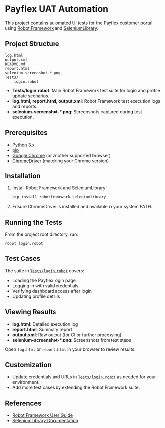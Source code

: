 # Payflex UAT Automation

This project contains automated UI tests for the Payflex customer portal using [Robot Framework](https://robotframework.org/) and [SeleniumLibrary](https://robotframework.org/SeleniumLibrary/).

## Project Structure

```
log.html
output.xml
README.md
report.html
selenium-screenshot-*.png
Tests/
    login.robot
```

- **Tests/login.robot**: Main Robot Framework test suite for login and profile update scenarios.
- **log.html, report.html, output.xml**: Robot Framework test execution logs and reports.
- **selenium-screenshot-*.png**: Screenshots captured during test execution.

## Prerequisites

- [Python 3.x](https://www.python.org/)
- [pip](https://pip.pypa.io/en/stable/)
- [Google Chrome](https://www.google.com/chrome/) (or another supported browser)
- [ChromeDriver](https://chromedriver.chromium.org/) (matching your Chrome version)

## Installation

1. Install Robot Framework and SeleniumLibrary:
    ```sh
    pip install robotframework seleniumlibrary
    ```

2. Ensure ChromeDriver is installed and available in your system PATH.

## Running the Tests

From the project root directory, run:

```sh
robot login.robot
```

## Test Cases

The suite in [`Tests/login.robot`](Tests/login.robot) covers:

- Loading the Payflex login page
- Logging in with valid credentials
- Verifying dashboard access after login
- Updating profile details

## Viewing Results

- **log.html**: Detailed execution log
- **report.html**: Summary report
- **output.xml**: Raw output (for CI or further processing)
- **selenium-screenshot-*.png**: Screenshots from test steps

Open `log.html` or `report.html` in your browser to review results.

## Customization

- Update credentials and URLs in [`Tests/login.robot`](Tests/login.robot) as needed for your environment.
- Add more test cases by extending the Robot Framework suite.

## References

- [Robot Framework User Guide](https://robotframework.org/robotframework/latest/RobotFrameworkUserGuide.html)
- [SeleniumLibrary Documentation](https://robotframework.org/SeleniumLibrary/SeleniumLibrary.html)
